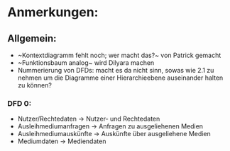 # Anmerkungen:

## Allgemein:
- ~Kontextdiagramm fehlt noch; wer macht das?~ von Patrick gemacht
- ~Funktionsbaum analog~ wird Dilyara machen
- Nummerierung von DFDs: macht es da nicht sinn, sowas wie 2.1 zu nehmen um die Diagramme einer Hierarchieebene auseinander halten zu können?

### DFD 0:
- Nutzer/Rechtedaten -> Nutzer- und Rechtedaten
- Ausleihmediumanfragen -> Anfragen zu ausgeliehenen Medien
- Ausleihmediumauskünfte -> Auskünfte über ausgeliehene Medien
- Mediumdaten -> Mediendaten
